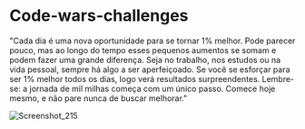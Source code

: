 # Code-wars-challenges

"Cada dia é uma nova oportunidade para se tornar 1% melhor. Pode parecer pouco, mas ao longo do tempo esses pequenos aumentos se somam e podem fazer uma grande diferença. Seja no trabalho, nos estudos ou na vida pessoal, sempre há algo a ser aperfeiçoado. Se você se esforçar para ser 1% melhor todos os dias, logo verá resultados surpreendentes. Lembre-se: a jornada de mil milhas começa com um único passo. Comece hoje mesmo, e não pare nunca de buscar melhorar."


![Screenshot_215](https://user-images.githubusercontent.com/106212780/218214686-a3ffb4a7-b15b-4726-9968-05bc75744dd9.png)
